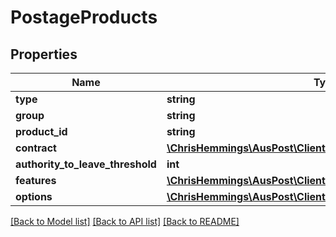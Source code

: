 # PostageProducts

## Properties
Name | Type | Description | Notes
------------ | ------------- | ------------- | -------------
**type** | **string** |  | [optional] 
**group** | **string** |  | [optional] 
**product_id** | **string** |  | [optional] 
**contract** | [**\ChrisHemmings\AusPost\Client\Model\PostageProductContract**](PostageProductContract.md) |  | [optional] 
**authority_to_leave_threshold** | **int** |  | [optional] 
**features** | [**\ChrisHemmings\AusPost\Client\Model\PostageProductFeatures**](PostageProductFeatures.md) |  | [optional] 
**options** | [**\ChrisHemmings\AusPost\Client\Model\PostageProductOptions**](PostageProductOptions.md) |  | [optional] 

[[Back to Model list]](../README.md#documentation-for-models) [[Back to API list]](../README.md#documentation-for-api-endpoints) [[Back to README]](../README.md)


